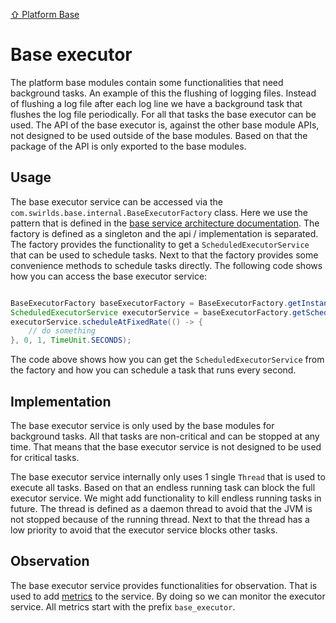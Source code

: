 [⇧ Platform Base](../base.md)

# Base executor

The platform base modules contain some functionalities that need background tasks.
An example of this the flushing of logging files.
Instead of flushing a log file after each log line we have a background task that flushes the log file periodically.
For all that tasks the base executor can be used.
The API of the base executor is, against the other base module APIs, not designed to be used outside of the base modules.
Based on that the package of the API is only exported to the base modules.

## Usage

The base executor service can be accessed via the `com.swirlds.base.internal.BaseExecutorFactory` class.
Here we use the pattern that is defined in the [base service architecture documentation](../service-architecture/service-architecture.md).
The factory is defined as a singleton and the api / implementation is separated.
The factory provides the functionality to get a `ScheduledExecutorService` that can be used to schedule tasks.
Next to that the factory provides some convenience methods to schedule tasks directly.
The following code shows how you can access the base executor service:

```java

BaseExecutorFactory baseExecutorFactory = BaseExecutorFactory.getInstance();
ScheduledExecutorService executorService = baseExecutorFactory.getScheduledExecutor();
executorService.scheduleAtFixedRate(() -> {
    // do something
}, 0, 1, TimeUnit.SECONDS);

```

The code above shows how you can get the `ScheduledExecutorService` from the factory and how you can schedule a task that runs every second.

## Implementation

The base executor service is only used by the base modules for background tasks.
All that tasks are non-critical and can be stopped at any time.
That means that the base executor service is not designed to be used for critical tasks.

The base executor service internally only uses 1 single `Thread` that is used to execute all tasks.
Based on that an endless running task can block the full executor service.
We might add functionality to kill endless running tasks in future.
The thread is defined as a daemon thread to avoid that the JVM is not stopped because of the running thread.
Next to that the thread has a low priority to avoid that the executor service blocks other tasks.

## Observation

The base executor service provides functionalities for observation.
That is used to add [metrics](../metrics/metrics.md) to the service.
By doing so we can monitor the executor service.
All metrics start with the prefix `base_executor`.